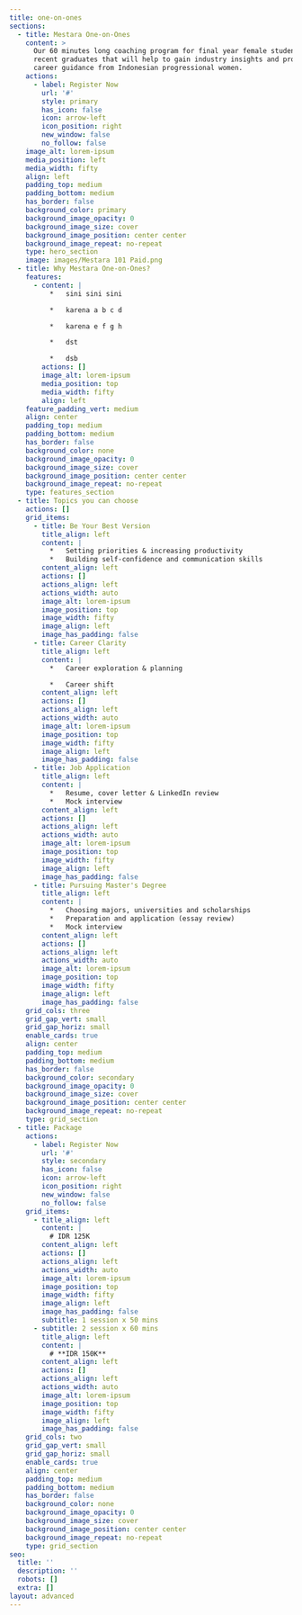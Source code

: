 ```yaml
---
title: one-on-ones
sections:
  - title: Mestara One-on-Ones
    content: >
      Our 60 minutes long coaching program for final year female students or
      recent graduates that will help to gain industry insights and provide
      career guidance from Indonesian progressional women.
    actions:
      - label: Register Now
        url: '#'
        style: primary
        has_icon: false
        icon: arrow-left
        icon_position: right
        new_window: false
        no_follow: false
    image_alt: lorem-ipsum
    media_position: left
    media_width: fifty
    align: left
    padding_top: medium
    padding_bottom: medium
    has_border: false
    background_color: primary
    background_image_opacity: 0
    background_image_size: cover
    background_image_position: center center
    background_image_repeat: no-repeat
    type: hero_section
    image: images/Mestara 101 Paid.png
  - title: Why Mestara One-on-Ones?
    features:
      - content: |
          *   sini sini sini

          *   karena a b c d

          *   karena e f g h

          *   dst

          *   dsb
        actions: []
        image_alt: lorem-ipsum
        media_position: top
        media_width: fifty
        align: left
    feature_padding_vert: medium
    align: center
    padding_top: medium
    padding_bottom: medium
    has_border: false
    background_color: none
    background_image_opacity: 0
    background_image_size: cover
    background_image_position: center center
    background_image_repeat: no-repeat
    type: features_section
  - title: Topics you can choose
    actions: []
    grid_items:
      - title: Be Your Best Version
        title_align: left
        content: |
          *   Setting priorities & increasing productivity
          *   Building self-confidence and communication skills
        content_align: left
        actions: []
        actions_align: left
        actions_width: auto
        image_alt: lorem-ipsum
        image_position: top
        image_width: fifty
        image_align: left
        image_has_padding: false
      - title: Career Clarity
        title_align: left
        content: |
          *   Career exploration & planning

          *   Career shift
        content_align: left
        actions: []
        actions_align: left
        actions_width: auto
        image_alt: lorem-ipsum
        image_position: top
        image_width: fifty
        image_align: left
        image_has_padding: false
      - title: Job Application
        title_align: left
        content: |
          *   Resume, cover letter & LinkedIn review
          *   Mock interview
        content_align: left
        actions: []
        actions_align: left
        actions_width: auto
        image_alt: lorem-ipsum
        image_position: top
        image_width: fifty
        image_align: left
        image_has_padding: false
      - title: Pursuing Master's Degree
        title_align: left
        content: |
          *   Choosing majors, universities and scholarships
          *   Preparation and application (essay review)
          *   Mock interview
        content_align: left
        actions: []
        actions_align: left
        actions_width: auto
        image_alt: lorem-ipsum
        image_position: top
        image_width: fifty
        image_align: left
        image_has_padding: false
    grid_cols: three
    grid_gap_vert: small
    grid_gap_horiz: small
    enable_cards: true
    align: center
    padding_top: medium
    padding_bottom: medium
    has_border: false
    background_color: secondary
    background_image_opacity: 0
    background_image_size: cover
    background_image_position: center center
    background_image_repeat: no-repeat
    type: grid_section
  - title: Package
    actions:
      - label: Register Now
        url: '#'
        style: secondary
        has_icon: false
        icon: arrow-left
        icon_position: right
        new_window: false
        no_follow: false
    grid_items:
      - title_align: left
        content: |
          # IDR 125K
        content_align: left
        actions: []
        actions_align: left
        actions_width: auto
        image_alt: lorem-ipsum
        image_position: top
        image_width: fifty
        image_align: left
        image_has_padding: false
        subtitle: 1 session x 50 mins
      - subtitle: 2 session x 60 mins
        title_align: left
        content: |
          # **IDR 150K**
        content_align: left
        actions: []
        actions_align: left
        actions_width: auto
        image_alt: lorem-ipsum
        image_position: top
        image_width: fifty
        image_align: left
        image_has_padding: false
    grid_cols: two
    grid_gap_vert: small
    grid_gap_horiz: small
    enable_cards: true
    align: center
    padding_top: medium
    padding_bottom: medium
    has_border: false
    background_color: none
    background_image_opacity: 0
    background_image_size: cover
    background_image_position: center center
    background_image_repeat: no-repeat
    type: grid_section
seo:
  title: ''
  description: ''
  robots: []
  extra: []
layout: advanced
---
```

